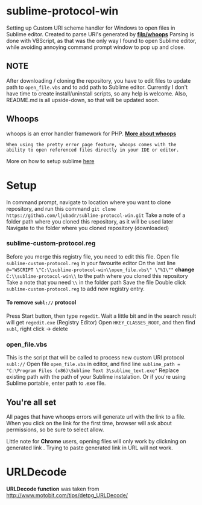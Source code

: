 # sublime-protocol-win

Setting up Custom URI scheme handler for Windows to open files in Sublime editor.
Created to parse URI's generated by [**filp/whoops**](https://github.com/filp/whoops)
Parsing is done with VBScript, as that was the only way I found to open Sublime editor, while avoiding annoying command prompt window to pop up and close.

## NOTE
After downloading / cloning the repository, you have to edit files to update path to `open_file.vbs` and to add path to Sublime editor.
Currently I don't have time to create install/uninstall scripts, so any help is welcome.
Also, README.md is all upside-down, so that will be updated soon.

## Whoops
whoops is an error handler framework for PHP. [**More about whoops**](https://github.com/filp/whoops)

```
When using the pretty error page feature, whoops comes with the ability to open referenced files directly in your IDE or editor. 
```

More on how to setup sublime [here](https://github.com/filp/whoops/blob/master/docs/Open%20Files%20In%20An%20Editor.md)

# Setup
In command prompt, navigate to location where you want to clone repository, and run this command
    `git clone https://github.com/ljubadr/sublime-protocol-win.git`
Take a note of a folder path where you cloned this repository, as it will be used later
Navigate to the folder where you cloned repository (downloaded)

### sublime-custom-protocol.reg
Before you merge this registry file, you need to edit this file.
Open file `sublime-custom-protocol.reg` in your favourite editor
On the last line
`@="WSCRIPT \"C:\\sublime-protocol-win\\open_file.vbs\" \"%1\""`
**change**
`C:\\sublime-protocol-win\\`
to the path where you cloned this repository
Take a note that you need `\\` in the folder path
Save the file
Double click `sublime-custom-protocol.reg` to add new registry entry.

#### To remove `subl://` protocol
Press Start button, then type `regedit`.
Wait a little bit and in the search result will get `regedit.exe` (Registry Editor)
Open `HKEY_CLASSES_ROOT`, and then find `subl`, right click -> delete

### open_file.vbs
This is the script that will be called to process new custom URI protocol `subl://`
Open file `open_file.vbs` in editor, and find line
`sublime_path = "C:\Program Files (x86)\Sublime Text 3\sublime_text.exe"`
Replace existing path with the path of your Sublime instalation.
Or if you're using Sublime portable, enter path to .exe file.

## You're all set
All pages that have whoops errors will generate url with the link to a file.
When you click on the link for the first time, browser will ask about permissions, so be sure to select allow.

Little note for **Chrome** users, opening files will only work by clickning on generated link .
Trying to paste generated link in URL will not work.

# URLDecode
**URLDecode function** was taken from http://www.motobit.com/tips/detpg_URLDecode/